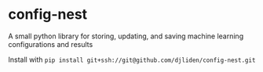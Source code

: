 # config-nest
A small python library for storing, updating, and saving machine learning configurations and results

Install with `pip install git+ssh://git@github.com/djliden/config-nest.git`
